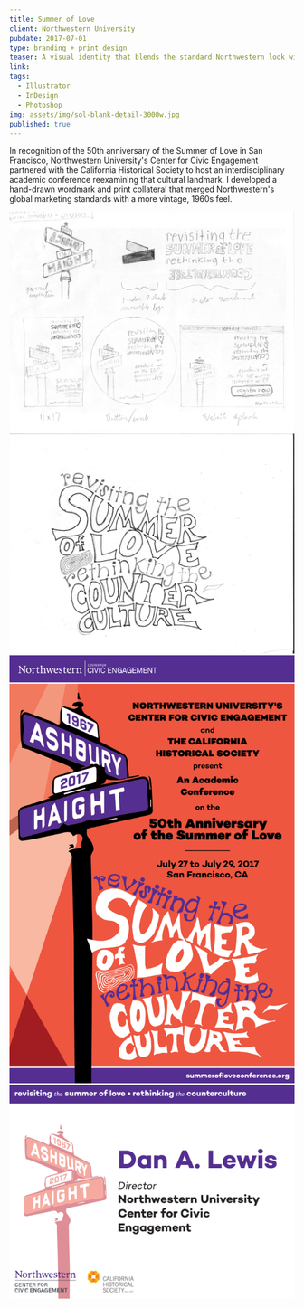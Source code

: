 ```yaml
---
title: Summer of Love
client: Northwestern University
pubdate: 2017-07-01 
type: branding + print design
teaser: A visual identity that blends the standard Northwestern look with a vintage 1960s feel for a conference celebrating the anniversary of 1967's Summer of Love
link:
tags:
  - Illustrator
  - InDesign
  - Photoshop
img: assets/img/sol-blank-detail-3000w.jpg
published: true
---
```


In recognition of the 50th anniversary of the Summer of Love in San Francisco, Northwestern University's Center for Civic Engagement partnered with the California Historical Society to host an interdisciplinary academic conference reexamining that cultural landmark. I developed a hand-drawn wordmark and print collateral that merged Northwestern's global marketing standards with a more vintage, 1960s feel.

![initial thoughts](../assets/img/sol-initial_thoughts.jpg)
![sol wordmark sketch](../assets/img/sol-sketch-wordmark.jpg)
![sol program cover](../assets/img/sol-program_cover.svg)
![sol nametag](../assets/img/sol-nametag.svg)